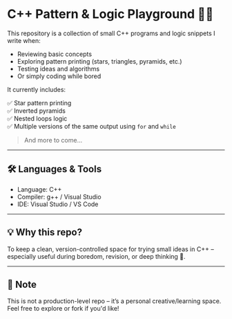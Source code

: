 # C++ Pattern & Logic Playground 🧠✨

This repository is a collection of small C++ programs and logic snippets I write when:

- Reviewing basic concepts
- Exploring pattern printing (stars, triangles, pyramids, etc.)
- Testing ideas and algorithms
- Or simply coding while bored

It currently includes:

✅ Star pattern printing  
✅ Inverted pyramids  
✅ Nested loops logic  
✅ Multiple versions of the same output using `for` and `while`  

> And more to come...

---

## 🛠 Languages & Tools
- Language: C++
- Compiler: g++ / Visual Studio
- IDE: Visual Studio / VS Code

---



## 💡 Why this repo?
To keep a clean, version-controlled space for trying small ideas in C++ – especially useful during boredom, revision, or deep thinking 🧩.

---

## 📌 Note
This is not a production-level repo – it’s a personal creative/learning space. Feel free to explore or fork if you'd like!

